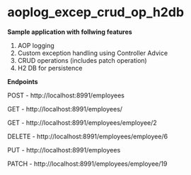 # aoplog_excep_crud_op_h2db
**Sample application with follwing features**
1. AOP logging
2. Custom exception handling using Controller Advice
3. CRUD operations (includes patch operation)
4. H2 DB for persistence

**Endpoints**

POST - http://localhost:8991/employees

GET - http://localhost:8991/employees/

GET - http://localhost:8991/employees/employee/2

DELETE - http://localhost:8991/employees/employee/6

PUT - http://localhost:8991/employees

PATCH - http://localhost:8991/employees/employee/19


